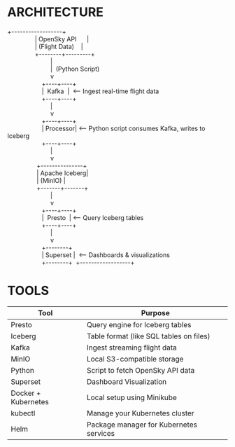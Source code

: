 # ARCHITECTURE

+------------------+  
                | OpenSky API      |  
                | (Flight Data)    |  
                +--------+---------+  
                         |  
                         |  (Python Script)  
                         v  
                    +----+----+  
                    |  Kafka  |  <-- Ingest real-time flight data  
                    +----+----+  
                         |  
                         v  
                    +----+----+  
                    | Processor| <-- Python script consumes Kafka, writes to Iceberg  
                    +----+----+  
                         |  
                         v  
                 +---------------+  
                 | Apache Iceberg|  
                 | (MinIO) |  
                 +-------+-------+  
                         |  
                         v  
                    +----+----+  
                    |  Presto  | <-- Query Iceberg tables  
                    +----+----+  
                         |  
                         v  
                    +--------+  
                    | Superset |  <-- Dashboards & visualizations  
                    +--------+
 +------------------+ 


# TOOLS

| Tool                | Purpose                                 |
| ------------------- | --------------------------------------- |
| Presto              | Query engine for Iceberg tables         |
| Iceberg             | Table format (like SQL tables on files) |
| Kafka               | Ingest streaming flight data            |
| MinIO               | Local S3-compatible storage             |
| Python              | Script to fetch OpenSky API data        |
| Superset            | Dashboard Visualization                 |
| Docker + Kubernetes | Local setup using Minikube              |
| kubectl             | Manage your Kubernetes cluster          |
| Helm                | Package manager for Kubernetes services |
